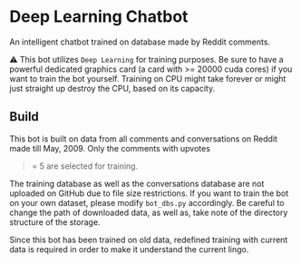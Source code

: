 # Deep Learning Chatbot

An intelligent chatbot trained on database made by Reddit comments.

:warning: This bot utilizes `Deep Learning` for training purposes. Be sure to have a powerful dedicated graphics card (a card with >= 20000 cuda cores) if you want to train the bot yourself. Training on CPU might take forever or might just straight up destroy the CPU, based on its capacity.

## Build
This bot is built on data from all comments and conversations on Reddit made till May, 2009. Only the comments with upvotes
>= 5 are selected for training.

The training database as well as the conversations database are not uploaded on GitHub due to file size restrictions. If you want to train the bot on your own dataset, please modify `bot_dbs.py` accordingly. Be careful to change the path of downloaded data, as well as, take note of the directory structure of the storage.

Since this bot has been trained on old data, redefined training with current data is required in order to make it understand the current lingo.